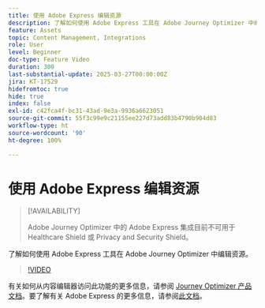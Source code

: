 ```yaml
---
title: 使用 Adobe Express 编辑资源
description: 了解如何使用 Adobe Express 工具在 Adobe Journey Optimizer 中编辑资源。
feature: Assets
topic: Content Management, Integrations
role: User
level: Beginner
doc-type: Feature Video
duration: 300
last-substantial-update: 2025-03-27T00:00:00Z
jira: KT-17529
hidefromtoc: true
hide: true
index: false
exl-id: c42fca4f-bc31-43ad-9e3a-9936a6623051
source-git-commit: 55f3c99e9c21155ee227d73add83b4790b904d83
workflow-type: ht
source-wordcount: '90'
ht-degree: 100%

---
```


# 使用 Adobe Express 编辑资源

>[!AVAILABILITY]
>
>Adobe Journey Optimizer 中的 Adobe Express 集成目前不可用于 Healthcare Shield 或 Privacy and Security Shield。

了解如何使用 Adobe Express 工具在 Adobe Journey Optimizer 中编辑资源。

>[!VIDEO](https://video.tv.adobe.com/v/3455533/?learn=on&enablevpops&captions=chi_hans)

有关如何从内容编辑器访问此功能的更多信息，请参阅 [Journey Optimizer 产品文档](https://experienceleague.adobe.com/zh-hans/docs/journey-optimizer/using/assets-images/express)。要了解有关 Adobe Express 的更多信息，请参阅[此文档](https://helpx.adobe.com/cn/express/user-guide.html)。
